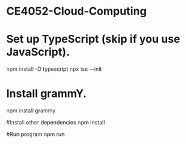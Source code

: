 # CE4052-Cloud-Computing

# Set up TypeScript (skip if you use JavaScript).
npm install -D typescript
npx tsc --init

# Install grammY.
npm install grammy

#Install other dependencies
npm install 

#Run program
npm run 
